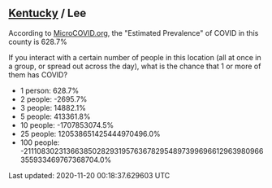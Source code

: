 
## [Kentucky](/united-states/kentucky) / Lee

According to [MicroCOVID.org](http://microcovid.org),
the "Estimated Prevalence" of COVID in this county is 628.7%

If you interact with a certain number of people in this location
(all at once in a group, or spread out across the day), what is the chance that
1 or more of them has COVID?

- 1 person: 628.7%
- 2 people: -2695.7%
- 3 people: 14882.1%
- 5 people: 413361.8%
- 10 people: -1707853074.5%
- 25 people: 120538651425444970496.0%
- 100 people: -211108302313663850282931957636782954897399696612963980966355933469767368704.0%

Last updated: 2020-11-20 00:18:37.629603 UTC
